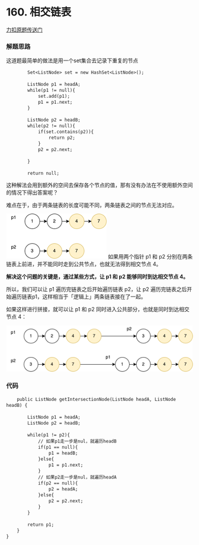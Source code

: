 # 160. 相交链表
[力扣原题传送门](https://leetcode-cn.com/problems/intersection-of-two-linked-lists/)

### 解题思路
这道题最简单的做法是用一个set集合去记录下重复的节点
```
        Set<ListNode> set = new HashSet<ListNode>();

        ListNode p1 = headA;
        while(p1 != null){
            set.add(p1);
            p1 = p1.next;
        }

        ListNode p2 = headB;
        while(p2 != null){
            if(set.contains(p2)){
                return p2;
            }
            p2 = p2.next;

        }

        return null;
```

这种解法会用到额外的空间去保存各个节点的值，那有没有办法在不使用额外空间的情况下得出答案呢？</p>
难点在于，由于两条链表的长度可能不同，两条链表之间的节点无法对应。</p>

<img src="./resources/Q160思路01.png">
如果用两个指针 p1 和 p2 分别在两条链表上前进，并不能同时走到公共节点，也就无法得到相交节点 4。</p>

<strong>解决这个问题的关键是，通过某些方式，让 p1 和 p2 能够同时到达相交节点 4。</strong>

所以，我们可以让 p1 遍历完链表之后开始遍历链表 p2，让 p2 遍历完链表之后开始遍历链表p1，这样相当于「逻辑上」两条链表接在了一起。</p>

如果这样进行拼接，就可以让 p1 和 p2 同时进入公共部分，也就是同时到达相交节点 4：</p>

<img src="./resources/Q160思路02.png">

### 代码

```
    public ListNode getIntersectionNode(ListNode headA, ListNode headB) {

        ListNode p1 = headA;
        ListNode p2 = headB;

        while(p1 != p2){
            // 如果p1走一步是nul，就遍历headB
            if(p1 == null){
                p1 = headB;
            }else{
                p1 = p1.next;
            }
            // 如果p2走一步是nul，就遍历headA
            if(p2 == null){
                p2 = headA;
            }else{
                p2 = p2.next;
            }
        }

        return p1;
    }
}
```
